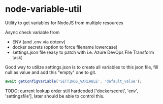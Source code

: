 # node-variable-util

Utility to get variables for NodeJS from multiple resources

Async check variable from

- ENV (and .env via dotenv)
- docker secrets (option to force filename lowercase)
- settings.json file (easy to patch with i.e. Azure DevOps File Transform task)

Good way to utilize settings.json is to create all variables to this json file, fill null as value and add this "empty" one to git.

```typescript
await getConfigVariable('SETTINGS_VARIABLE', 'default_value');
```

TODO: current lookup order still hardcoded ['dockersecret', 'env', 'settingsfile'], later should be able to control this.
